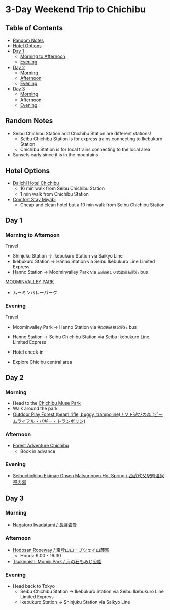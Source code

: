# 3-Day Weekend Trip to Chichibu

## Table of Contents <!-- omit in toc -->

* [Random Notes](#random-notes)
* [Hotel Options](#hotel-options)
* [Day 1](#day-1)
  * [Morning to Afternoon](#morning-to-afternoon)
  * [Evening](#evening)
* [Day 2](#day-2)
  * [Morning](#morning)
  * [Afternoon](#afternoon)
  * [Evening](#evening-1)
* [Day 3](#day-3)
  * [Morning](#morning-1)
  * [Afternoon](#afternoon-1)
  * [Evening](#evening-2)

## Random Notes

* Seibu Chichibu Station and Chichibu Station are different stations!
  * Seibu Chichibu Station is for express trains connecting to Ikebukuro Station
  * Chichibu Station is for local trains connecting to the local area
* Sunsets early since it is in the mountains

## Hotel Options

* [Daiichi Hotel Chichibu](https://goo.gl/maps/2fKb4LiRj7h28NWL8)
  * 16 min walk from Seibu Chichibu Station
  * 1 min walk from Chichibu Station
* [Comfort Stay Miyabi](https://maps.app.goo.gl/nh5RGKWc4NwDLWiV7)
  * Cheap and clean hotel but a 10 min walk from Seibu Chichibu Station

## Day 1

### Morning to Afternoon

Travel
* Shinjuku Station → Ikebukuro Station via Saikyo Line
* Ikebukuro Station → Hanno Station via Seibu Ikebukuro Line Limited Express
* Hanno Station -> Moominvalley Park via `日高線１０武蔵高萩駅行` bus

[MOOMINVALLEY PARK](https://goo.gl/maps/g24BiH8kaPN2D6Jb8)
* ムーミンバレーパーク

### Evening

Travel
* Moominvalley Park → Hanno Station via `秩父鉄道秩父駅行` bus
* Hanno Station → Seibu Chichibu Station via Seibu Ikebukuro Line Limited Express

* Hotel check-in
* Explore Chicibu central area

## Day 2

### Morning

* Head to the [Chichibu Muse Park](https://goo.gl/maps/Er2kvzdBBEYm5LNF6)
* Walk around the park
* [Outdoor Play Forest (beam rifle, buggy, trampoline) / ソト遊びの森 (ビームライフル・バギー・トランポリン)](https://maps.app.goo.gl/1DuHYHXAv3hoCWbH8)

### Afternoon

* [Forest Adventure Chichibu](https://goo.gl/maps/gLu7bVYb8gmHmaih6)
  * Book in advance

### Evening

* [Seibuchichibu Ekimae Onsen Matsurinoyu Hot Spring / 西武秩父駅前温泉 祭の湯](https://maps.app.goo.gl/xrZsgAbGdonY9NRM7)

## Day 3

### Morning

* [Nagatoro Iwadatami / 長瀞岩畳](https://maps.app.goo.gl/e6fj6jMjdXD6VhNM9)

### Afternoon

* [Hodosan Ropeway / 宝登山ロープウェイ山麓駅](https://maps.app.goo.gl/qdsZ8zTRbTW7CAuQ7)
  * Hours: 9:00 - 16:30
* [Tsukinoishi Momiji Park / 月の石もみじ公園](https://goo.gl/maps/GDb3c8r2hh9zMQzNA)

### Evening

* Head back to Tokyo
  * Seibu Chichibu Station → Ikebukuro Station via Seibu Ikebukuro Line Limited Express
  * Ikebukuro Station → Shinjuku Station via Saikyo Line
